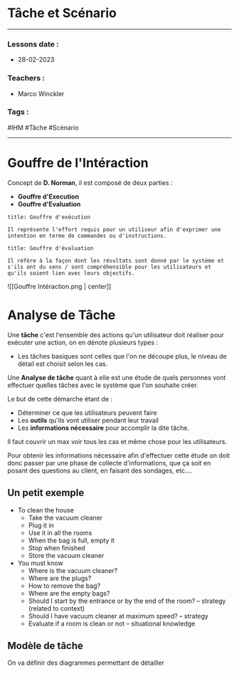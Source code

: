# Tâche et Scénario
---
### Lessons date :
- 28-02-2023

### Teachers :
- Marco Winckler

### Tags :
#IHM #Tâche #Scénario

---

# Gouffre de l'Intéraction

Concept de **D. Norman**, il est composé de deux parties :
- **Gouffre d'Execution**
- **Gouffre d'Evaluation**

```ad-info
title: Gouffre d'exécution

Il représente l'effort requis pour un utiliseur afin d'exprimer une intention en terme de commandes ou d'instructions.

```

```ad-info
title: Gouffre d'évaluation

Il réfère à la façon dont les résultats sont donné par le système et s'ils ont du sens / sont compréhensible pour les utilisateurs et qu'ils soient lien avec leurs objectifs.

```

![[Gouffre Intéraction.png | center]]

# Analyse de Tâche

Une **tâche** c'est l'ensemble des actions qu'un utilisateur doit réaliser pour exécuter une action, on en dénote plusieurs types :
- Les tâches basiques sont celles que l'on ne découpe plus, le niveau de détail est choisit selon les cas.

Une **Analyse de tâche** quant à elle est une étude de quels personnes vont effectuer quelles tâches avec le système que l'on souhaite créer.

Le but de cette démarche étant de :
- Déterminer ce que les utilisateurs peuvent faire
- Les **outils** qu'ils vont utiliser pendant leur travail
- Les **informations nécessaire** pour accomplir la dite tâche.

Il faut couvrir un max voir tous les cas et même chose pour les utilisateurs.

Pour obtenir les informations nécessaire afin d'effectuer cette étude on doit donc passer par une phase de collecte d'informations, que ça soit en posant des questions au client, en faisant des sondages, etc....

## Un petit exemple

- To clean the house  
	- Take the vacuum cleaner  
	-  Plug it in  
	-  Use it in all the rooms  
	-  When the bag is full, empty it  
	-  Stop when finished  
	-  Store the vacuum cleaner  
- You must know  
	-  Where is the vacuum cleaner?  
	-  Where are the plugs?  
	-  How to remove the bag?  
	-  Where are the empty bags?  
	- Should I start by the entrance or by the end of the room? – strategy (related to context)  
	- Should I have vacuum cleaner at maximum speed? – strategy  
	- Evaluate if a room is clean or not – situational knowledge

## Modèle de tâche

On va définir des diagrammes permettant de détailler 